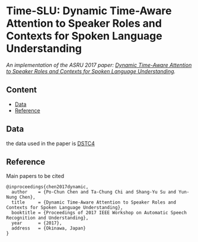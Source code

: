 # Time-SLU: Dynamic Time-Aware Attention to Speaker Roles and Contexts for Spoken Language Understanding
*An implementation of the ASRU 2017 paper:
[Dynamic Time-Aware Attention to Speaker Roles and Contexts for Spoken Language Understanding](#).*

## Content
* [Data](#data)
* [Reference](#reference)

## Data
the data used in the paper is [DSTC4](#http://www.colips.org/workshop/dstc4/)

## Reference

Main papers to be cited
```
@inproceedings{chen2017dynamic,
  author    = {Po-Chun Chen and Ta-Chung Chi and Shang-Yu Su and Yun-Nung Chen},
  title	    = {Dynamic Time-Aware Attention to Speaker Roles and Contexts for Spoken Language Understanding},
  booktitle = {Proceedings of 2017 IEEE Workshop on Automatic Speech Recognition and Understanding},
  year	    = {2017},
  address   = {Okinawa, Japan}
}
